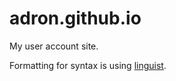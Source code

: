 # adron.github.io

My user account site.

Formatting for syntax is using [linguist](https://github.com/github/linguist).
